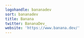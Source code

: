 ```yaml
---
logohandle: bananadev
sort: bananadev
title: Banana
twitter: BananaDev_
website: 'https://www.banana.dev/'
---
```

